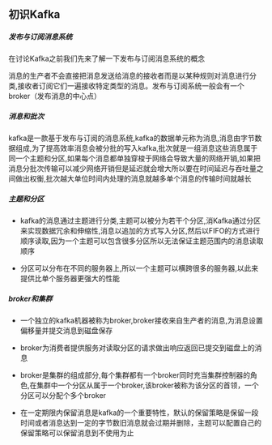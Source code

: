 ## 初识Kafka

##### 发布与订阅消息系统

在讨论Kafka之前我们先来了解一下发布与订阅消息系统的概念

消息的生产者不会直接把消息发送给消息的接收者而是以某种规则对消息进行分类,接收者订阅它们一遍接收特定类型的消息。发布与订阅系统一般会有一个broker（发布消息的中心点）

##### 消息和批次

kafka是一款基于发布与订阅的消息系统,kafka的数据单元称为消息,消息由字节数据组成,为了提高效率消息会被分批的写入kafka,批次就是一组消息这些消息属于同一个主题和分区,如果每个消息都单独穿梭于网络会导致大量的网络开销,如果把消息分批次传输可以减少网络开销但是延迟就会增大所以要在时间延迟与吞吐量之间做出权衡,批次越大单位时间内处理的消息就越多单个消息的传输时间就越长

##### 主题和分区

* kafka的消息通过主题进行分类,主题可以被分为若干个分区,消Kafka通过分区来实现数据冗余和伸缩性,消息以追加的方式写入分区,然后以FIFO的方式进行顺序读取,因为一个主题可以包含很多分区所以无法保证主题范围内的消息读取顺序

* 分区可以分布在不同的服务器上,所以一个主题可以横跨很多的服务器,以此来提供比单个服务器更强大的性能

##### broker和集群

* 一个独立的kafka机器被称为broker,broker接收来自生产者的消息,为消息设置偏移量并提交消息到磁盘保存

* broker为消费者提供服务对读取分区的请求做出响应返回已提交到磁盘上的消息

* broker是集群的组成部分,每个集群都有一个broker同时充当集群控制器的角色,在集群中一个分区从属于一个broker,该broker被称为该分区的首领，一个分区可以分配个多个broker

* 在一定期限内保留消息是kafka的一个重要特性，默认的保留策略是保留一段时间或者消息达到一定的字节数旧消息就会过期并删除，主题可以配置自己的保留策略可以保留消息到不使用为止
